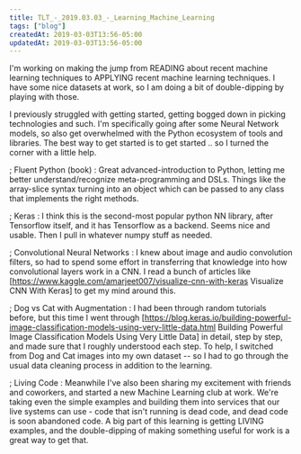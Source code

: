```yaml
---
title: TLT_-_2019.03.03_-_Learning_Machine_Learning
tags: ["blog"]
createdAt: 2019-03-03T13:56-05:00
updatedAt: 2019-03-03T13:56-05:00
---
```


I'm working on making the jump from READING about recent machine learning techniques to APPLYING recent machine learning techniques. I have some nice datasets at work, so I am doing a bit of double-dipping by playing with those.

I previously struggled with getting started, getting bogged down in picking technologies and such. I'm specifically going after some Neural Network models, so also get overwhelmed with the Python ecosystem of tools and libraries. The best way to get started is to get started .. so I turned the corner with a little help.

; Fluent Python (book) : Great advanced-introduction to Python, letting me better understand/recognize meta-programming and DSLs. Things like the array-slice syntax turning into an object which can be passed to any class that implements the right methods.

; Keras : I think this is the second-most popular python NN library, after Tensorflow itself, and it has Tensorflow as a backend. Seems nice and usable. Then I pull in whatever numpy stuff as needed.

; Convolutional Neural Networks : I knew about image and audio convolution filters, so had to spend some effort in transferring that knowledge into how convolutional layers work in a CNN. I read a bunch of articles like [https://www.kaggle.com/amarjeet007/visualize-cnn-with-keras Visualize CNN With Keras] to get my mind around this.

; Dog vs Cat with Augmentation : I had been through random tutorials before, but this time I went through [https://blog.keras.io/building-powerful-image-classification-models-using-very-little-data.html Building Powerful Image Classification Models Using Very Little Data] in detail, step by step, and made sure that I roughly understood each step. To help, I switched from Dog and Cat images into my own dataset -- so I had to go through the usual data cleaning process in addition to the learning.

; Living Code : Meanwhile I've also been sharing my excitement with friends and coworkers, and started a new Machine Learning club at work. We're taking even the simple examples and building them into services that our live systems can use - code that isn't running is dead code, and dead code is soon abandoned code. A big part of this learning is getting LIVING examples, and the double-dipping of making something useful for work is a great way to get that.


